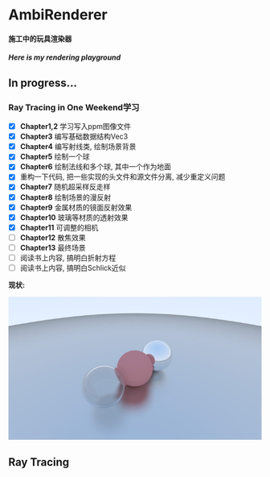 ﻿# AmbiRenderer
#### 施工中的玩具渲染器

#### *Here is my rendering playground*

## In progress...

### Ray Tracing in One Weekend学习

- [x] **Chapter1,2** 学习写入ppm图像文件
- [x] **Chapter3** 编写基础数据结构Vec3
- [x] **Chapter4** 编写射线类, 绘制场景背景
- [x] **Chapter5** 绘制一个球
- [x] **Chapter6** 绘制法线和多个球, 其中一个作为地面
- [x] 重构一下代码, 把一些实现的头文件和源文件分离, 减少重定义问题
- [x] **Chapter7** 随机超采样反走样
- [x] **Chapter8** 绘制场景的漫反射
- [x] **Chapter9** 金属材质的镜面反射效果
- [x] **Chapter10** 玻璃等材质的透射效果
- [x] **Chapter11** 可调整的相机
- [ ] **Chapter12** 散焦效果
- [ ] **Chapter13** 最终场景
- [ ] 阅读书上内容, 搞明白折射方程
- [ ] 阅读书上内容, 搞明白Schlick近似

**现状:**

![Result](doc/Chapter11_result.jpg)

## Ray Tracing